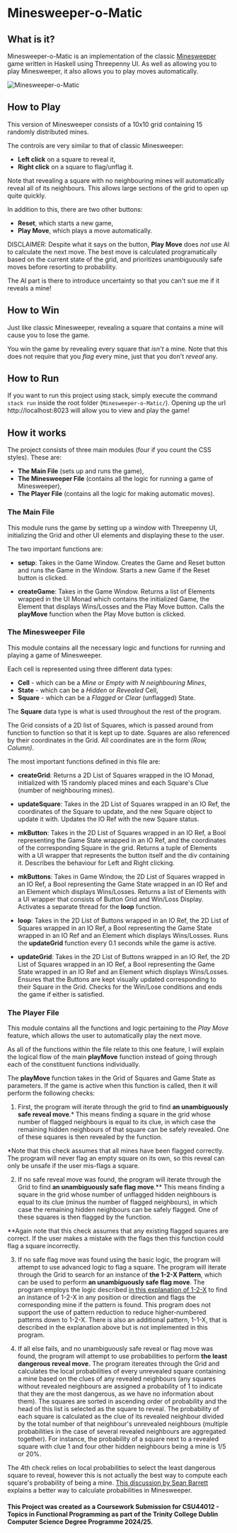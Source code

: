 # Minesweeper-o-Matic

## What is it?

Minesweeper-o-Matic is an implementation of the classic [Minesweeper](https://freeminesweeper.org/) game written in Haskell using Threepenny UI. As well as allowing you to play Minesweeper, it also allows you to play moves automatically. 

![Minesweeper-o-Matic](./Minesweeper-o-Matic/Screenshot.png)

## How to Play
This version of Minesweeper consists of a 10x10 grid containing 15 randomly distributed mines. 

The controls are very similar to that of classic Minesweeper:

- **Left click** on a square to reveal it,
- **Right click** on a square to flag/unflag it.

Note that revealing a square with no neighbouring mines will automatically reveal all of its neighbours. This allows large sections of the grid to open up quite quickly. 

In addition to this, there are two other buttons:

- **Reset**, which starts a new game,
- **Play Move**, which plays a move automatically.

DISCLAIMER: Despite what it says on the button, **Play Move** does _not_ use AI to calculate the next move. The best move is calculated programatically based on the current state of the grid, and prioritizes unambiguously safe moves before resorting to probability. 

The AI part is there to introduce uncertainty so that you can't sue me if it reveals a mine!

## How to Win
Just like classic Minesweeper, revealing a square that contains a mine will cause you to lose the game. 

You win the game by revealing every square that _isn't_ a mine. Note that this does not require that you _flag_ every mine, just that you don't _reveal_ any. 

## How to Run

If you want to run this project using stack, simply execute the command `stack run` inside the root folder (`Minesweeper-o-Matic/`). Opening up the url http://localhost:8023 will allow you to view and play the game!

## How it works

The project consists of three main modules (four if you count the CSS styles). These are:

- **The Main File** (sets up and runs the game),
- **The Minesweeper File** (contains all the logic for running a game of Minesweeper),
- **The Player File** (contains all the logic for making automatic moves).

### The Main File
This module runs the game by setting up a window with Threepenny UI, initializing the Grid and other UI elements and displaying these to the user.

The two important functions are:

- **setup**: Takes in the Game Window. Creates the Game and Reset button and runs the Game in the Window. Starts a new Game if the Reset button is clicked. 

- **createGame**: Takes in the Game Window. Returns a list of Elements wrapped in the UI Monad which contains the initialized Game, the Element that displays Wins/Losses and the Play Move button. Calls the **playMove** function when the Play Move button is clicked. 

### The Minesweeper File
This module contains all the necessary logic and functions for running and playing a game of Minesweeper. 

Each cell is represented using three different data types: 

- **Cell** -  which can be a *Mine* or *Empty with N neighbouring Mines*,
- **State** - which can be a *Hidden* or *Revealed* Cell,
- **Square** - which can be a *Flagged* or *Clear* (unflagged) State.

The **Square** data type is what is used throughout the rest of the program. 

The Grid consists of a 2D list of Squares, which is passed around from function to function so that it is kept up to date. Squares are also referenced by their coordinates in the Grid. All coordinates are in the form *(Row, Column)*. 

The most important functions defined in this file are:

- **createGrid**: Returns a 2D List of Squares wrapped in the IO Monad, initialized with 15 randomly placed mines and each Square's Clue (number of neighbouring mines).

- **updateSquare**: Takes in the 2D List of Squares wrapped in an IO Ref, the coordinates of the Square to update, and the new Square object to update it with. Updates the IO Ref with the new Square status.

- **mkButton**: Takes in the 2D List of Squares wrapped in an IO Ref, a Bool representing the Game State wrapped in an IO Ref, and the coordinates of the corresponding Square in the grid. Returns a tuple of Elements with a UI wrapper that represents the button itself and the div containing it. Describes the behaviour for Left and Right clicking. 

- **mkButtons**: Takes in Game Window, the 2D List of Squares wrapped in an IO Ref, a Bool representing the Game State wrapped in an IO Ref and an Element which displays Wins/Losses. Returns a list of Elements with a UI wrapper that consists of Button Grid and Win/Loss Display. Activates a separate thread for the **loop** function.

- **loop**: Takes in the 2D List of Buttons wrapped in an IO Ref, the 2D List of Squares wrapped in an IO Ref, a Bool representing the Game State wrapped in an IO Ref and an Element which displays Wins/Losses. Runs the **updateGrid** function every 0.1 seconds while the game is active.

- **updateGrid**: Takes in the 2D List of Buttons wrapped in an IO Ref, the 2D List of Squares wrapped in an IO Ref, a Bool representing the Game State wrapped in an IO Ref and an Element which displays Wins/Losses. Ensures that the Buttons are kept visually updated corresponding to their Square in the Grid. Checks for the Win/Lose conditions and ends the game if either is satisfied. 

### The Player File

This module contains all the functions and logic pertaining to the *Play Move* feature, which allows the user to automatically play the next move. 

As all of the functions within the file relate to this one feature, I will explain the logical flow of the main **playMove** function instead of going through each of the constituent functions individually. 

The **playMove** function takes in the Grid of Squares and Game State as parameters. If the game is active when this function is called, then it will perform the following checks:

1. First, the program will iterate through the grid to find **an unambiguously safe reveal move**.* This means finding a square in the grid whose number of flagged neighbours is equal to its clue, in which case the remaining hidden neighbours of that square can be safely revealed. One of these squares is then revealed by the function. 

*Note that this check assumes that all mines have been flagged correctly. The program will never flag an empty square on its own, so this reveal can only be unsafe if the user mis-flags a square. 

2. If no safe reveal move was found, the program will iterate through the Grid to find **an unambiguously safe flag move**.** This means finding a square in the grid whose number of unflagged hidden neighbours is equal to its clue (minus the number of flagged neighbours), in which case the remaining hidden neighbours can be safely flagged. One of these squares is then flagged by the function. 

**Again note that this check assumes that any existing flagged squares are correct. If the user makes a mistake with the flags then this function could flag a square incorrectly. 

3. If no safe flag move was found using the basic logic, the program will attempt to use advanced logic to flag a square. The program will iterate through the Grid to search for an instance of **the 1-2-X Pattern**, which can be used to perform **an unambiguously safe flag move**. The program employs the logic described [in this explanation of 1-2-X](https://minesweepergame.com/strategy/patterns.php) to find an instance of 1-2-X in any position or direction and flags the corresponding mine if the pattern is found. This program does not support the use of pattern reduction to reduce higher-numbered patterns down to 1-2-X. There is also an additional pattern, 1-1-X, that is described in the explanation above but is not implemented in this program. 

4. If all else fails, and no unambiguously safe reveal or flag move was found, the program will attempt to use probabilities to perform **the least dangerous reveal move.** The program itereates through the Grid and calculates the local probabilities of every unrevealed square containing a mine based on the clues of any revealed neighbours (any squares without revealed neighbours are assigned a probability of 1 to indicate that they are the most dangerous, as we have no information about them). The squares are sorted in ascending order of probability and the head of this list is selected as the square to reveal. The probability of each square is calculated as the clue of its revealed neighbour divided by the total number of that neighbour's unrevealed neighbours (multiple probabilities in the case of several revealed neighbours are aggregated together). For instance, the probability of a square next to a revealed square with clue 1 and four other hidden neighbours being a mine is 1/5 or 20%. 

The 4th check relies on local probabilities to select the least dangerous square to reveal, however this is not actually the best way to compute each square's probability of being a mine. [This discussion by Sean Barrett](https://nothings.org/games/minesweeper/) explains a better way to calculate probabilities in Minesweeper. 

#### This Project was created as a Coursework Submission for CSU44012 - Topics in Functional Programming as part of the Trinity College Dublin Computer Science Degree Programme 2024/25.
